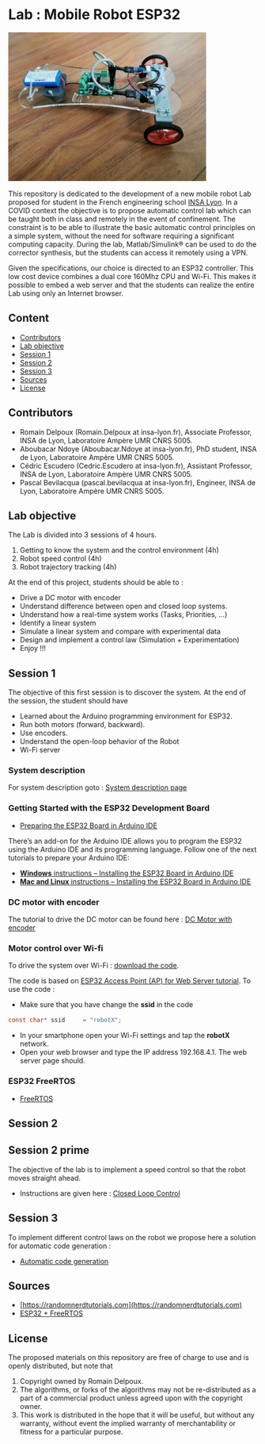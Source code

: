 # Lab : Mobile Robot ESP32

<img src="https://raw.githubusercontent.com/rdelpoux/ESP32Robot/main/img/MobileRobile.jpg" alt="Dual-brige " width="400" />

This repository is dedicated to the development of a new mobile robot Lab proposed for student in the French engineering school [INSA Lyon](www.insa-lyon.fr). In a COVID context the objective is to propose automatic control lab which can be taught both in class and remotely in the event of confinement. The constraint is to be able to illustrate the basic automatic control principles on a simple system, without the need for software requiring a significant computing capacity.  During the lab, Matlab/Simulink:registered:  can be used to do the corrector synthesis, but the students can access it remotely using a VPN.

Given the specifications, our choice is directed to an ESP32 controller. This low cost device combines a dual core 160Mhz CPU and Wi-Fi. This makes it possible to embed a web server and that the students can realize the entire Lab using only an Internet browser.  

## Content

- [Contributors](#Contributors)
- [Lab objective](#objective)
- [Session 1](#session1)
- [Session 2](#session2)
- [Session 3](#session3)
- [Sources](#sources)
- [License](#license)

## Contributors <a name="contributors"></a>

- Romain Delpoux (Romain.Delpoux at insa-lyon.fr), Associate Professor, INSA de Lyon, Laboratoire Ampère UMR CNRS 5005.
- Aboubacar Ndoye (Aboubacar.Ndoye at insa-lyon.fr), PhD student, INSA de Lyon, Laboratoire Ampère UMR CNRS 5005.
- Cédric Escudero (Cedric.Escudero at insa-lyon.fr), Assistant Professor, INSA de Lyon, Laboratoire Ampère UMR CNRS 5005.
- Pascal Bevilacqua (pascal.bevilacqua at insa-lyon.fr), Engineer, INSA de Lyon, Laboratoire Ampère UMR CNRS 5005.

## Lab objective <a name="objective"></a>

The Lab is divided into 3 sessions of 4 hours. 

1. Getting to know the system and the control environment (4h)
2. Robot speed control (4h)
3. Robot trajectory tracking (4h)

At the end of this project, students should be able to :

- Drive a DC motor with encoder
- Understand difference between open and closed loop systems.
- Understand how a real-time system works  (Tasks, Priorities, ...) 
- Identify a linear system 
- Simulate a linear system and compare with experimental data 
- Design and implement a control law (Simulation + Experimentation)
- Enjoy !!!

## Session 1 <a name="session1"></a>

The objective of this first session is to discover the system. At the end of the session, the student should have 

- Learned about the Arduino programming environment for ESP32.
- Run both motors (forward, backward).
- Use encoders.
- Understand the open-loop behavior of the Robot
- Wi-Fi server

### System description

For system description goto : [System description page](/SystemDescription.md)

### Getting Started with the ESP32 Development Board

- [Preparing the ESP32 Board in Arduino IDE](https://randomnerdtutorials.com/getting-started-with-esp32/)

There’s an add-on for the Arduino IDE allows you to program the ESP32 using the Arduino IDE and its programming language. Follow one of the  next tutorials to prepare your Arduino IDE:

- [**Windows** instructions – Installing the ESP32 Board in Arduino IDE](https://randomnerdtutorials.com/installing-the-esp32-board-in-arduino-ide-windows-instructions/)
- [**Mac and Linux** instructions – Installing the ESP32 Board in Arduino IDE](https://randomnerdtutorials.com/installing-the-esp32-board-in-arduino-ide-mac-and-linux-instructions/)

### DC motor with encoder

The tutorial to drive the DC motor can be found here : [DC Motor with encoder](/Motorwithencoder.md)

### Motor control over Wi-fi

To drive the system over Wi-Fi : [download the code](/Programmes/RobotoverWIFI.zip). 

The code is based on [ESP32 Access Point (AP) for Web Server tutorial](https://randomnerdtutorials.com/esp32-access-point-ap-web-server/). To use the code : 

- Make sure that you have change the **ssid** in the code

```c
const char* ssid     = "robotX";
```

- In your smartphone open your Wi-Fi settings and tap the **robotX** network.
- Open your web browser and type the IP address 192.168.4.1. The web server page should.

### ESP32 FreeRTOS

- [FreeRTOS](http://tvaira.free.fr/esp32/esp32-freertos.html)

## Session 2 <a name="session2"></a>



## Session 2 prime <a name="session2'"></a>

The objective of the lab is to implement a speed control so that the robot moves straight ahead. 

- Instructions are given here : [Closed Loop Control](Closedloopcontrol.md)

## Session 3 <a name="session3"></a>

To implement different control laws on the robot we propose here a solution for automatic code generation :

- [Automatic code generation](AutomaticCodeGeneration.md)

## Sources <a name="sources"></a>

- [https://randomnerdtutorials.com](https://randomnerdtutorials.com)
- [ESP32 + FreeRTOS](http://tvaira.free.fr/esp32/esp32-freertos.html)

## License <a name="license"></a>

The proposed materials on this repository are free of charge to use and is openly distributed, but note that

1.  Copyright owned by Romain Delpoux.
2.  The algorithms, or forks of the algorithms may not be re-distributed as a part of a commercial product unless agreed upon with the copyright owner. 
4. This work is distributed in the hope that it will be useful, but without any warranty, without event the implied warranty of merchantability or fitness for a particular purpose.







